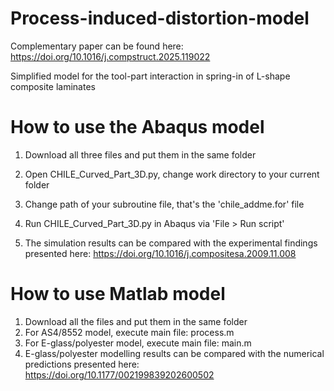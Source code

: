 # Process-induced-distortion-model
Complementary paper can be found here: https://doi.org/10.1016/j.compstruct.2025.119022

Simplified model for the tool-part interaction in spring-in of L-shape composite laminates


# How to use the Abaqus model
1. Download all three files and put them in the same folder

2. Open CHILE_Curved_Part_3D.py, change work directory to your current folder

3. Change path of your subroutine file, that's the 'chile_addme.for' file

4. Run CHILE_Curved_Part_3D.py in Abaqus via 'File > Run script'

5. The simulation results can be compared with the experimental findings presented here: https://doi.org/10.1016/j.compositesa.2009.11.008 

# How to use Matlab model
1. Download all the files and put them in the same folder
2. For AS4/8552 model, execute main file: process.m
3. For E-glass/polyester model, execute main file: main.m
4. E-glass/polyester modelling results can be compared with the numerical predictions presented here: https://doi.org/10.1177/002199839202600502
